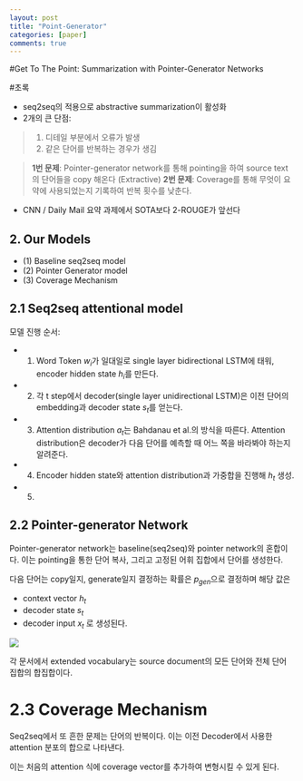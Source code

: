 ```yaml
---
layout: post
title: "Point-Generator"
categories: [paper]
comments: true
---
```


#Get To The Point: Summarization with Pointer-Generator Networks

#초록
* seq2seq의 적용으로 abstractive summarization이 활성화
* 2개의 큰 단점:
> 1. 디테일 부분에서 오류가 발생
> 2. 같은 단어를 반복하는 경우가 생김

> <b>1번 문제</b>:
Pointer-generator network를 통해 pointing을 하여 source text의 단어들을 copy 해온다 (Extractive)
> <b>2번 문제</b>:
Coverage를 통해 무엇이 요약에 사용되었는지 기록하여 반복 횟수를 낮춘다.

* CNN / Daily Mail 요약 과제에서 SOTA보다 2-ROUGE가 앞선다


## 2. Our Models
* (1) Baseline seq2seq model
* (2) Pointer Generator model
* (3) Coverage Mechanism

## 2.1 Seq2seq attentional model
모델 진행 순서:
* 1. Word Token $w_i$가 일대일로  single layer bidirectional LSTM에 태워,
encoder hidden state $h_i$를 만든다.
* 2. 각 t step에서 decoder(single layer unidirectional LSTM)은 이전 단어의 embedding과 decoder state $s_t$를 얻는다.
* 3. Attention distribution $a_t$는 Bahdanau et al.의 방식을 따른다.
     Attention distribution은 decoder가 다음 단어를 예측할 때 어느 쪽을 바라봐야 하는지 알려준다.
* 4. Encoder hidden state와 attention distribution과 가중합을 진행해 $h_t$ 생성.
* 5.

## 2.2 Pointer-generator Network
Pointer-generator network는 baseline(seq2seq)와 pointer network의 혼합이다. 
이는 pointing을 통한 단어 복사, 그리고 고정된 어휘 집합에서 단어를 생성한다.

다음 단어는 copy일지, generate일지 결정하는 확률은 $p_{gen}$으로 결정하며 해당 값은
* context vector $h_t$
* decoder state $s_t$
* decoder input $x_t$
로 생성된다.

<img src = '../img/point_generator/p_gen.png'>

각 문서에서 extended vocabulary는 source document의 모든 단어와 전체 단어 집합의 합집합이다.


# 2.3 Coverage Mechanism

Seq2seq에서 또 흔한 문제는 단어의 반복이다. 이는 이전 Decoder에서 사용한 attention 분포의 합으로 나타낸다.

이는 처음의 attention 식에 coverage vector를 추가하여 변형시킬 수 있게 된다.
